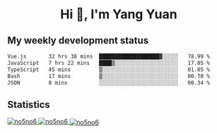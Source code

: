 <h1 align="center">Hi 👋, I'm Yang Yuan</h1>


## My weekly development status
<!--START_SECTION:waka-->

```txt
Vue.js       32 hrs 38 mins  ███████████████████▓░░░░░   78.99 %
JavaScript   7 hrs 22 mins   ████▒░░░░░░░░░░░░░░░░░░░░   17.85 %
TypeScript   45 mins         ▒░░░░░░░░░░░░░░░░░░░░░░░░   01.85 %
Bash         17 mins         ▒░░░░░░░░░░░░░░░░░░░░░░░░   00.70 %
JSON         8 mins          ░░░░░░░░░░░░░░░░░░░░░░░░░   00.34 %
```

<!--END_SECTION:waka-->

## Statistics
<a href="https://github.com/anuraghazra/github-readme-stats">
  <img src="https://github-readme-stats.vercel.app/api/top-langs/?username=no5no6&theme=dracula" alt="no5no6">
</a>
<a href="https://github.com/anuraghazra/github-readme-stats">
  <img src="https://github-readme-stats.vercel.app/api?username=no5no6&show_icons=true&theme=dracula&line_height=40" alt="no5no6">
</a>
<a href="https://github.com/anuraghazra/github-readme-stats">
  <img align="center" src="https://github-readme-streak-stats.herokuapp.com/?user=no5no6&theme=dracula" alt="no5no6" />
</a>